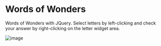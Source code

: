# Words of Wonders
Words of Wonders with JQuery. Select letters by left-clicking and check your answer by right-clicking on the letter widget area.

![image](https://user-images.githubusercontent.com/69846446/211170625-12f2dca2-ae02-4fc7-bd25-b9e8d58c78ef.png)
